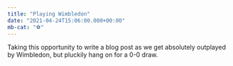 ```yaml
---
title: "Playing Wimbledon"
date: "2021-04-24T15:06:00.000+00:00"
mb-cat: "⚽️"
---
```



Taking this opportunity to write a blog post as we get absolutely outplayed by Wimbledon, but pluckily hang on for a 0-0 draw.
